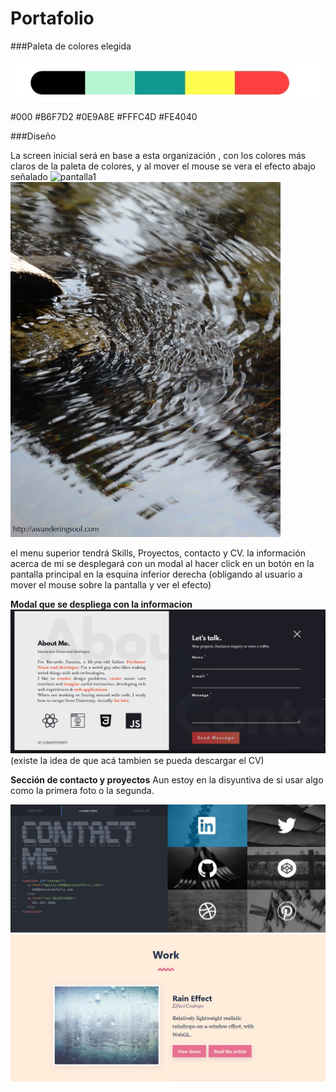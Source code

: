 # Portafolio

###Paleta de colores elegida

![Paleta](/assets/img/paleta.jpeg)

#000 #B6F7D2 #0E9A8E #FFFC4D #FE4040


###Diseño

La screen inicial será en base a esta organización , con los colores más claros de la paleta de colores, y al mover el mouse se vera el efecto abajo señalado
![pantalla1](/assets/img/pantalla1.jpeg)
![efecto](/assets/img/efecto.gif)

el menu superior tendrá Skills, Proyectos, contacto y CV.
la información acerca de mi se desplegará con un modal al hacer click en un botón en la pantalla principal en la esquina inferior derecha (obligando al usuario a mover el mouse sobre la pantalla y ver el efecto)

**Modal que se despliega con la informacion**
![modal](/assets/img/modal_info_contacto.jpg)
(existe la idea de que acá tambien se pueda descargar el CV)

**Sección de contacto y proyectos**
Aun estoy en la disyuntiva de si usar algo como la primera foto o la segunda.

![contact](/assets/img/contact.jpg)
![contact](/assets/img/proyectos.jpg)
